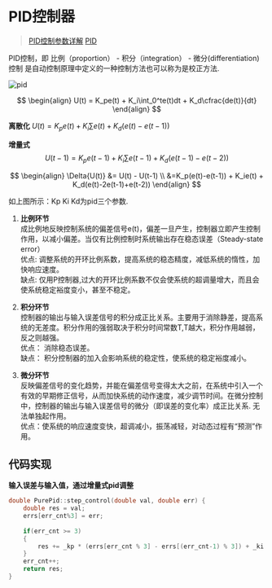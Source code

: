# PID控制器

>  [PID控制参数详解](https://blog.csdn.net/tingfenghanlei/article/details/85028677)
>  [PID](https://www.cnblogs.com/foxclever/p/8902029.html)
> 
PID控制，即 比例（proportion） - 积分（integration） - 微分(differentiation) 控制
是自动控制原理中定义的一种控制方法也可以称为是校正方法.  

![pid](../assert/pid_1.png)

$$
\begin{align}
	U(t) = K_pe(t) + K_i\int_0^te(t)dt + K_d\cfrac{de(t)}{dt}
\end{align}
$$

**离散化**
$U(t) = K_pe(t) + K_i\sum{e(t)} + K_d(e(t) - e(t-1))$

**增量式**
$$U(t-1) = K_pe(t-1) + K_i\sum{e(t-1)} + K_d(e(t-1) - e(t-2))$$

$$
\begin{align}
    \Delta{U(t)} &= U(t) - U(t-1) \\ 
&=K_p(e(t)-e(t-1)) + K_ie(t) + K_d(e(t)-2e(t-1)+e(t-2))
\end{align}
$$

如上图所示：Kp Ki Kd为pid三个参数.

1. **比例环节**  
成比例地反映控制系统的偏差信号e(t)，偏差一旦产生，控制器立即产生控制作用，以减小偏差。当仅有比例控制时系统输出存在稳态误差（Steady-state error）  
优点: 调整系统的开环比例系数，提高系统的稳态精度，减低系统的惰性，加快响应速度。  
缺点: 仅用P控制器,过大的开环比例系数不仅会使系统的超调量增大，而且会使系统稳定裕度变小，甚至不稳定。  

2. **积分环节**  
控制器的输出与输入误差信号的积分成正比关系。主要用于消除静差，提高系统的无差度。积分作用的强弱取决于积分时间常数T,T越大，积分作用越弱，反之则越强。  
优点： 消除稳态误差。  
缺点： 积分控制器的加入会影响系统的稳定性，使系统的稳定裕度减小。

3. **微分环节**  
反映偏差信号的变化趋势，并能在偏差信号变得太大之前，在系统中引入一个有效的早期修正信号，从而加快系统的动作速度，减少调节时间。在微分控制中，控制器的输出与输入误差信号的微分（即误差的变化率）成正比关系.  无法单独起作用。  
优点：使系统的响应速度变快，超调减小，振荡减轻，对动态过程有“预测”作用。


## 代码实现
**输入误差与输入值，通过增量式pid调整**
```c++
double PurePid::step_control(double val, double err) {
    double res = val;
    errs[err_cnt%3] = err;
    
    if(err_cnt >= 3) 
    {
        res += _kp * (errs[err_cnt % 3] - errs[(err_cnt-1) % 3]) + _ki * errs[err_cnt % 3] + _kd * (errs[err_cnt % 3] - 2 * errs[(err_cnt - 1) % 3] + errs[(err_cnt - 2) % 3]);
    }
    err_cnt++;
    return res;
}

```
